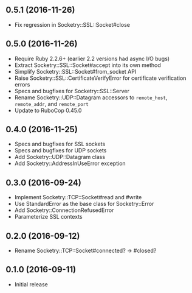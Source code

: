 ## 0.5.1 (2016-11-26)

* Fix regression in Socketry::SSL::Socket#close

## 0.5.0 (2016-11-26)

* Require Ruby 2.2.6+ (earlier 2.2 versions had async I/O bugs)
* Extract Socketry::SSL::Socket#accept into its own method
* Simplify Socketry::SSL::Socket#from_socket API
* Raise Socketry::SSL::CertificateVerifyError for certificate verification errors
* Specs and bugfixes for Socketry::SSL::Server
* Rename Socketry::UDP::Datagram accessors to `remote_host`, `remote_addr`, and `remote_port`
* Update to RuboCop 0.45.0

## 0.4.0 (2016-11-25)

* Specs and bugfixes for SSL sockets
* Specs and bugfixes for UDP sockets
* Add Socketry::UDP::Datagram class
* Add Socketry::AddressInUseError exception

## 0.3.0 (2016-09-24)

* Implement Socketry::TCP::Socket#read and #write
* Use StandardError as the base class for Socketry::Error
* Add Socketry::ConnectionRefusedError
* Parameterize SSL contexts

## 0.2.0 (2016-09-12)

* Rename Socketry::TCP::Socket#connected? -> #closed?

## 0.1.0 (2016-09-11)

* Initial release
